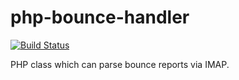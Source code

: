 # php-bounce-handler

[![Build Status](https://travis-ci.org/malas/php-bounce-handler.svg?branch=master)](https://travis-ci.org/malas/php-bounce-handler)

PHP class which can parse bounce reports via IMAP.
